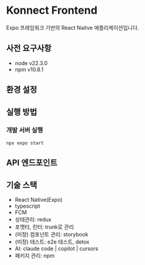 # Konnect Frontend

Expo 프레임워크 기반의 React Naitve 애플리케이션입니다.

## 사전 요구사항

- node v22.3.0
- npm v10.8.1

## 환경 설정

## 실행 방법

### 개발 서버 실행

`npx expo start`

## API 엔드포인트

## 기술 스택

- React Native(Expo)
- typescript
- FCM
- 상태관리: redux
- 포맷터, 린터: trunk로 관리
- (미정) 컴포넌트 관리: storybook
- (미정) 테스트: e2e 테스트, detox
- AI: claude code | copilot | cursors
- 패키지 관리: npm
